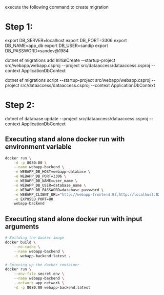 execute the following command to create migration 

Step 1:
========================================
export DB_SERVER=localhost
export DB_PORT=3306
export DB_NAME=app_db
export DB_USER=sandip
export DB_PASSWORD=sandev@1984

dotnet ef migrations add InitialCreate --startup-project src/webapp/webapp.csproj --project src/dataaccess/dataaccess.csproj --context ApplicationDbContext

dotnet ef migrations script --startup-project src/webapp/webapp.csproj --project src/dataaccess/dataaccess.csproj --context ApplicationDbContext


Step 2:
========================================

dotnet ef database update --project src/dataaccess/dataaccess.csproj --context ApplicationDbContext


## Executing stand alone docker run with environment variable

```bash 
docker run \
    -d -p 8080:80 \
    --name webapp-backend \
    -e WEBAPP_DB_HOST=webapp-database \
    -e WEBAPP_DB_PORT=3306 \
    -e WEBAPP_DB_NAME=user_name \
    -e WEBAPP_DB_USER=database_name \
    -e WEBAPP_DB_PASSWORD=database_password \
    -e WEBAPP_CLIENT_URL="http://webapp-frontend:82,http://localhost:82,http://localhost:4200" \
    -e EXPOSED_PORT=80
    webapp-backend
```

## Executing stand alone docker run with input arguments

```bash
# Building the docker image
docker build \
    --no-cache \
    --name webapp-backend \
    -t webapp-backend:latest .

# Spinning up the docker container
docker run \
    --env-file secret.env \
    --name webapp-backend \
    --network app-network \
    -d -p 8080:80 webapp-backend:latest
```



